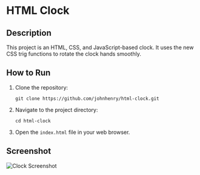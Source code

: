 # HTML Clock

## Description

This project is an HTML, CSS, and JavaScript-based clock. It uses the new CSS trig functions to rotate the clock hands smoothly.

## How to Run

1. Clone the repository:
    ```
    git clone https://github.com/johnhenry/html-clock.git
    ```
2. Navigate to the project directory:
    ```
    cd html-clock
    ```
3. Open the `index.html` file in your web browser.

## Screenshot

![Clock Screenshot](screenshot.png)
